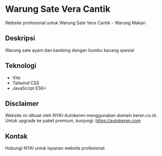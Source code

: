 # Warung Sate Vera Cantik

Website profesional untuk Warung Sate Vera Cantik - Warung Makan

## Deskripsi
Warung sate ayam dan kambing dengan bumbu kacang spesial

## Teknologi
- Vite
- Tailwind CSS
- JavaScript ES6+

## Disclaimer
Website ini dibuat oleh NYAI-Autokeren menggunakan domain keren.co.id.
Untuk upgrade ke paket premium, kunjungi: https://autokeren.com

## Kontak
Hubungi NYAI untuk layanan website profesional.
